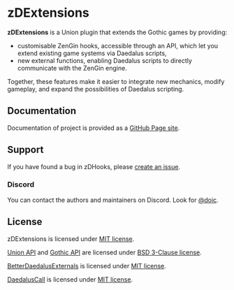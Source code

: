 # zDExtensions

**zDExtensions** is a Union plugin that extends the Gothic games by providing:

- customisable ZenGin hooks, accessible through an API, which let you extend existing game systems via Daedalus scripts,
- new external functions, enabling Daedalus scripts to directly communicate with the ZenGin engine.

Together, these features make it easier to integrate new mechanics, modify gameplay, and expand the possibilities of Daedalus scripting.

## Documentation

Documentation of project is provided as a [GitHub Page site](https://doick-union-workshop.github.io/zDExtensions).

## Support

If you have found a bug in zDHooks, please [create an issue](https://github.com/Doick-Union-Workshop/zDExtensions/issues/new).

### Discord

You can contact the authors and maintainers on Discord. Look for [@doic](https://discord.com/users/219766962312577024).

## License

zDExtensions is licensed under [MIT license](https://github.com/Doick-Union-Workshop/zDExtensions/blob/main/LICENSE).

[Union API](https://gitlab.com/union-framework/union-api) and [Gothic API](https://gitlab.com/union-framework/gothic-api) are licensed under [BSD 3-Clause license](https://gitlab.com/union-framework/union-api/-/blob/main/LICENSE?ref_type=heads).

[BetterDaedalusExternals](https://github.com/bogu9821/BetterDaedalusExternals) is licensed under [MIT license](https://github.com/bogu9821/BetterDaedalusExternals/blob/main/LICENSE).

[DaedalusCall](https://github.com/bogu9821/DaedalusCall) is licensed under [MIT license](https://github.com/bogu9821/DaedalusCall/blob/main/LICENSE).
